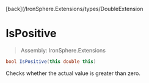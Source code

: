 ﻿

[back](/IronSphere.Extensions/types/DoubleExtension

# IsPositive

> Assembly: IronSphere.Extensions

```csharp
bool IsPositive(this double this)
```

Checks whether the actual value is greater than zero.

 